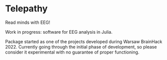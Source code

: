 # Telepathy
Read minds with EEG!

Work in progress: software for EEG analysis in Julia.

Package started as one of the projects developed during Warsaw BrainHack 2022. Currently going through the initial phase of development, so please consider it experimental with no guarantee of proper functioning.

